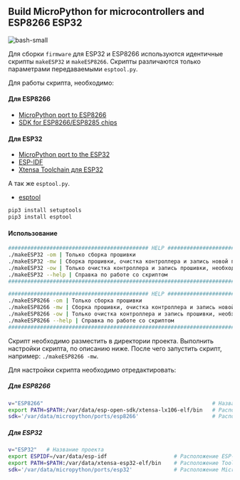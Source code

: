 ## Build MicroPython for microcontrollers and ESP8266 ESP32

![bash-small](https://user-images.githubusercontent.com/13176091/54089754-070c6c00-4375-11e9-8495-d06e9d5f3fe3.png)

Для сборки ```firmware``` для ESP32 и ESP8266 используются идентичные скрипты ```makeESP32``` и ```makeESP8266```. Скрипты различаются только параметрами передаваемыми ```esptool.py```. 

Для работы скрипта, необходимо:

#### Для ESP8266
* [MicroPython port to ESP8266](https://github.com/micropython/micropython/tree/master/ports/esp8266#micropython-port-to-esp8266)
* [SDK for ESP8266/ESP8285 chips](https://github.com/pfalcon/esp-open-sdk)

#### Для ESP32
* [MicroPython port to the ESP32](https://github.com/micropython/micropython/tree/master/ports/esp32#micropython-port-to-the-esp32)
* [ESP-IDF](https://github.com/espressif/esp-idf#developing-with-esp-idf)
* [Xtensa Toolchain для ESP32](https://docs.espressif.com/projects/esp-idf/en/latest/get-started/linux-setup.html)

А так же ```esptool.py```.
* [esptool](https://github.com/espressif/esptool)

```bash
pip3 install setuptools
pip3 install esptool
```

#### Использование
```bash
############################################ HELP ###############################################
./makeESP32 -om | Только сборка прошивки
./makeESP32 -mw | Cборка прошивки, очистка контроллера и запись новой прошивки
./makeESP32 -ow | Только очистка контроллера и запись прошивки, необходимо передать имя прошивки
./makeESP32 --help | Справка по работе со скриптом
#################################################################################################
```
```bash
############################################ HELP ###############################################
./makeESP8266 -om | Только сборка прошивки
./makeESP8266 -mw | Cборка прошивки, очистка контроллера и запись новой прошивки
./makeESP8266 -ow | Только очистка контроллера и запись прошивки, необходимо передать имя прошивки
./makeESP8266 --help | Справка по работе со скриптом
#################################################################################################
```
Скрипт необходимо разместить в директории проекта. Выполнить настройки скрипта, по описанию ниже. После чего запустить скрипт, например: ```./makeESP8266 -mw```.

Для настройки скрипта необходимо отредактировать:

##### Для ESP8266

```bash
v="ESP8266"                                                     # Название проекта
export PATH=$PATH:/var/data/esp-open-sdk/xtensa-lx106-elf/bin   # Расположение SDK для ESP8266
sdk='/var/data/micropython/ports/esp8266'                       # Расположение MicroPython для ESP8266
```
##### Для ESP32

```bash
v="ESP32"   # Название проекта
export ESPIDF=/var/data/esp-idf                     # Расположение ESP-IDF
export PATH=$PATH:/var/data/xtensa-esp32-elf/bin    # Расположение Toolchain для ESP32
sdk='/var/data/micropython/ports/esp32'             # Расположение MicroPython для ESP32
```

